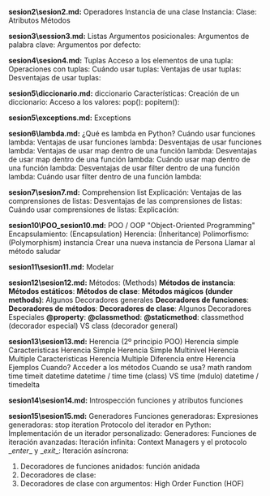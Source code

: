 **sesion2\sesion2.md:**
Operadores
Instancia de una clase
Instancia:
Clase:
Atributos
Métodos

**sesion3\session3.md:**
Listas
Argumentos posicionales:
Argumentos de palabra clave:
Argumentos por defecto:

**sesion4\sesion4.md:**
Tuplas
Acceso a los elementos de una tupla:
Operaciones con tuplas:
Cuándo usar tuplas:
Ventajas de usar tuplas:
Desventajas de usar tuplas:

**sesion5\diccionario.md:**
diccionario
Características:
Creación de un diccionario:
Acceso a los valores:
pop():
popitem():

**sesion5\exceptions.md:**
Exceptions

**sesion6\lambda.md:**
¿Qué es lambda en Python?
Cuándo usar funciones lambda:
Ventajas de usar funciones lambda:
Desventajas de usar funciones lambda:
Ventajas de usar map dentro de una función lambda:
Desventajas de usar map dentro de una función lambda:
Cuándo usar map dentro de una función lambda:
Desventajas de usar filter dentro de una función lambda:
Cuándo usar filter dentro de una función lambda:

**sesion7\sesion7.md:**
Comprehension list
Explicación:
Ventajas de las comprensiones de listas:
Desventajas de las comprensiones de listas:
Cuándo usar comprensiones de listas:
Explicación:

**sesion10\POO_sesion10.md:**
POO / OOP "Object-Oriented Programming"
Encapsulamiento: (Encapsulation)
Herencia: (Inheritance)
Polimorfismo: (Polymorphism)
instancia
Crear una nueva instancia de Persona
Llamar al método saludar

**sesion11\sesion11.md:**
Modelar

**sesion12\sesion12.md:**
Métodos: (Methods)
**Métodos de instancia**:
**Métodos estáticos**:
**Métodos de clase**:
**Métodos mágicos (dunder methods)**:
Algunos Decoradores generales
**Decoradores de funciones**:
**Decoradores de métodos**:
**Decoradores de clase**:
Algunos Decoradores Especiales
**@property**:
**@classmethod**:
**@staticmethod**:
classmethod (decorador especial) VS class (decorador general)

**sesion13\sesion13.md:**
Herencia (2º principio POO)
Herencia simple
Caracteristicas Herencia Simple
Herencia Simple Multinivel
Herencia Multiple
Caracteristicas Herencia Multiple
Diferencia entre Herencia
Ejemplos
Cuando?
Acceder a los métodos
Cuando se usa?
math
random
time
timeit
datetime
datetime / time
time (class) VS time (mdulo)
datetime / timedelta

**sesion14\sesion14.md:**
Introspección
funciones y atributos
funciones

**sesion15\sesion15.md:**
Generadores
Funciones generadoras:
Expresiones generadoras:
stop iteration
Protocolo del iterador en Python:
Implementación de un iterador personalizado:
Generadores:
Funciones de iteración avanzadas:
Iteración infinita:
Context Managers y el protocolo \__enter__ y \__exit__:
Iteración asíncrona:
1. Decoradores de funciones anidados:
función anidada
2. Decoradores de clase:
3. Decoradores de clase con argumentos:
High Order Function (HOF)
